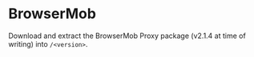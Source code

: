 # BrowserMob

Download and extract the BrowserMob Proxy package (v2.1.4 at time of writing) into `/<version>`.